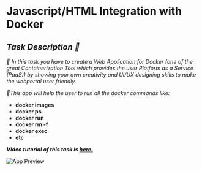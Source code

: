 
# **Javascript/HTML Integration with Docker**

## _Task Description 📄_

_📌 In this task you have to create a Web Application for Docker (one of the great Containerization Tool which provides the user Platform as a Service (PaaS)) by showing your own creativity and UI/UX designing skills to make the webportal user friendly._

_📌This app will help the user to run all the docker commands like:_
 
  - **docker images**
  - **docker ps**
  - **docker run**
  - **docker rm -f**
  - **docker exec**
  - **etc**

***Video tutorial of this task is [here.](https://youtu.be/rEwMoBlSc0s)***
  
  ![App Preview](https://i.imgur.com/r2px9YL.png)
